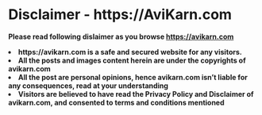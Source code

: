 <h1>Disclaimer - https://AviKarn.com </h1>

<strong>Please read following dislaimer as you browse https://avikarn.com <strong>

<li>  https://avikarn.com is a safe and secured website for any visitors. </li>  
<li>  All the posts and images content herein are under the copyrights of avikarn.com </li>  
<li>  All the post are personal opinions, hence avikarn.com isn’t liable for any consequences, read at your understanding </li>  
<li>  Visitors are believed to have read the <strong>Privacy Policy </strong> and <strong>Disclaimer</strong> of avikarn.com, and consented to terms and conditions mentioned </li>  
